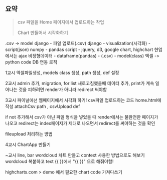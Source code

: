 ## 요약

> csv 파일을 Home 페이지에서 업로드하는 작업
>
> Chart 만들어서 시각화하기

.csv -> model
django - 파일 업로드(.csv)
django - visualization(시각화) - script(json)
numpy - pandas
script - jquery, d3, google chart, highchart
현업에서는 ajax
비정형데이터 - dataframe(pandas) - (.csv) - model(class)
엑셀 -> python code DB 연동 로직

1교시
엑셀파일생성, models class 생성, path 생성, def 설정

2교시
admin 추가, migration, for list
새로고침했을때 데이터 추가, print가 계속 일어나는 것을 피하려면
render가 아니라 redirect 써야함

3교시
파이널에선 웹페이지에서 시각화 하기!
csv파일 업로드하는 코드 home.html에 작성
attachCsv path , csvUpload def

if not 추가해서 csv가 아닌 파일 형식을 넣었을 때
render에서는 불완전한 페이지가 나오고
redirect는 index페이지가 제대로 나오면서
redirect를 써야하는 것을 확인

fileupload 처리하는 방법

4교시
ChartApp 만들기

~교시
line, bar wordcloud 차트 만들고 context 사용한 방법으로도 해보기
wordcloud 복붙하고 text {{ }}에서 "{{ }}" 으로 해줘야함!

highcharts.com > demo 에서 필요한 chart code 가져다쓰기

